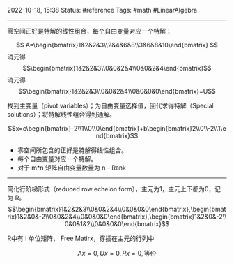 2022-10-18, 15:38
Status: #reference 
Tags: #math #LinearAlgebra 

---
零空间正好是特解的线性组合，每个自由变量对应一个特解；

$$
A=\begin{bmatrix}1&2&2&3\\2&4&6&8\\3&6&8&10\end{bmatrix}
$$
消元得
$$\begin{bmatrix}1&2&2&3\\0&0&2&4\\0&0&2&4\end{bmatrix}$$
消元得
$$\begin{bmatrix}1&2&2&3\\0&0&2&4\\0&0&0&0\end{bmatrix}=U$$

找到主变量（pivot variables）；为自由变量选择值，回代求得特解（Special solutions）；将特解线性组合得到通解。

$$x=c\begin{bmatrix}-2\\1\\0\\0\end{bmatrix}+b\begin{bmatrix}2\\0\\-2\\1\end{bmatrix}$$

- 零空间所包含的正好是特解得线性组合。
- 每个自由变量对应一个特解。
- 对于 m*n 矩阵自由变量数量为 n - Rank

---

简化行阶梯形式（reduced row echelon form），主元为1，主元上下都为0，记为 R。
$$\begin{bmatrix}1&2&2&3\\0&0&2&4\\0&0&0&0\end{bmatrix},\begin{bmatrix}1&2&0&-2\\0&0&2&4\\0&0&0&0\end{bmatrix},\begin{bmatrix}1&2&0&-2\\0&0&1&2\\0&0&0&0\end{bmatrix}$$

R中有 I 单位矩阵， Free Matirx，穿插在主元的行列中

$$Ax=0, Ux=0, Rx=0, \text{等价}$$